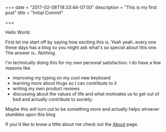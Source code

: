 +++
date = "2017-02-08T18:33:44-07:00"
description = "This is my first post"
title = "Initial Commit"

+++

Hello World.

First let me start off by saying how exciting this is. Yeah yeah..every one
these days has a blog so you might ask what's so special about this one. The
answer is...Nothing.

I'm technically doing this for my own personal satisfaction. I do have a few
reasons like

  - improving my typing on my cool new keyboard
  - learning more about Hugo so I can contribute to it
  - writing my own product reviews
  - discussing about the values of life and what motivates us to get out of bed
and actually contribute to society.

Maybe this will turn out to be something more and actually helps whoever
stumbles upon this blog

If you'd like to know a little about me check out the [About](/about) page.
